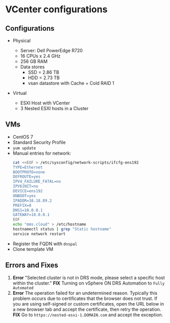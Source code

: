 # VCenter configurations

## Configurations

- Physical
  - Server: Dell PowerEdge R720
  - 16 CPUs x 2.4 GHz
  - 256 GB RAM
  - Data stores
    - SSD = 2.86 TB
    - HDD = 2.73 TB
    - vsan datastore with Cache + Cold RAID 1

- Virtual
  - ESXI Host with VCenter
  - 3 Nested ESXI hosts in a Cluster


## VMs

- CentOS 7
- Standard Security Profile
- `yum update`
- Manual entries for network:
    ```bash
    cat <<EOF > /etc/sysconfig/network-scripts/ifcfg-ens192
    TYPE=Ethernet
    BOOTPROTO=none
    DEFROUTE=yes
    IPV4_FAILURE_FATAL=no
    IPV6INIT=no
    DEVICE=ens192
    ONBOOT=yes
    IPADDR=10.18.89.2
    PREFIX=8
    DNS1=10.0.0.1
    GATEWAY=10.0.0.1
    EOF
    echo "mms.cloud" > /etc/hostname
    hostnamectl status | grep "Static hostname"
    service network restart
    ```
- Register the FQDN with `dnspal`
- Clone template VM

## Errors and Fixes

1. __Error__ "Selected cluster is not in DRS mode, please select a specific host within the cluster."
  __FIX__ Turning on vSphere ON DRS Automation to `Fully Automated`
2. __Error__
  The operation failed for an undetermined reason. Typically this problem occurs due to certificates that the browser does not trust. If you are using self-signed or custom certificates, open the URL below in a new browser tab and accept the certificate, then retry the operation.
  __FIX__  Go to `https://nested-esxi-1.DOMAIN.com` and accept the exception.
